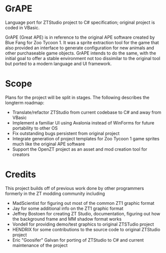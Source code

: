 # GrAPE

Language port for ZTStudio project to C# specification; original project is coded in VBasic.

GrAPE (Great APE) is in reference to the original APE software created by Blue Fang for Zoo Tycoon 1. It was a sprite extraction tool for the game that also provided an interface to generate configuration for new animals and other purchaseable game objects. GrAPE intends to do the same, with the initial goal to offer a stable environment not too dissimilar to the original tool but ported to a modern language and UI framework.

# Scope

Plans for the project will be split in stages. The following describes the longterm roadmap:

- Translate/refactor ZTStudio from current codebase to C# and away from VBasic
- Implement a familiar UI using Avalonia instead of WinForms for future portability to other OS
- Fix outstanding bugs persistent from original project
- Integrate generation of project templates for Zoo Tycoon 1 game sprites much like the original APE software
- Support the OpenZT project as an asset and mod creation tool for creators

# Credits

This project builds off of previous work done by other programmers formerly in the ZT modding community including 

- MadScientist for figuring out most of the common ZT1 graphic format
- Jay for some additional info on the ZT1 graphic format
- Jeffrey Bostoen for creating ZT Studio, documentation, figuring out how the background frame and MM shadow format works
- Vondell for providing demo/test graphics to original ZTSTudio project
- HENDRIX for some contributions to the source code to original ZTStudio project
- Eric "Goosifer" Galvan for porting of ZTStudio to C# and current maintenance of the project

